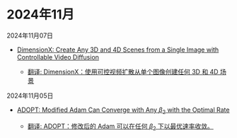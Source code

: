 # 2024年11月

2024年11月07日

- [DimensionX: Create Any 3D and 4D Scenes from a Single Image with Controllable Video Diffusion](2024年11月07日/DimensionX_Create_Any_3D_and_4D_Scenes_from_a_Single_Image_with_Controllable_Video_Diffusion.md)

    - [翻译: DimensionX：使用可控视频扩散从单个图像创建任何 3D 和 4D 场景](2024年11月07日/DimensionX_Create_Any_3D_and_4D_Scenes_from_a_Single_Image_with_Controllable_Video_Diffusion.md)

2024年11月05日

- [ADOPT: Modified Adam Can Converge with Any $β_2$ with the Optimal Rate](2024年11月05日/ADOPT_Modified_Adam_Can_Converge_with_Any_$β_2$_with_the_Optimal_Rate.md)

    - [翻译: ADOPT：修改后的 Adam 可以在任何 $β_2$ 下以最优速率收敛。](2024年11月05日/ADOPT_Modified_Adam_Can_Converge_with_Any_$β_2$_with_the_Optimal_Rate.md)